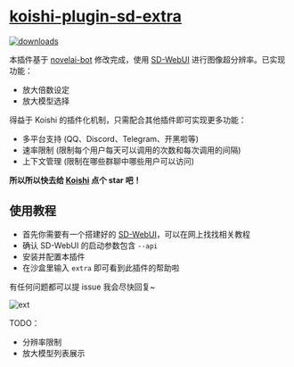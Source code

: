 # [koishi-plugin-sd-extra](https://github.com/MirrorCY/sd-extra)

[![downloads](https://img.shields.io/npm/dm/koishi-plugin-sd-extra?style=flat-square)](https://www.npmjs.com/package/koishi-plugin-sd-extra) 

本插件基于 [novelai-bot](https://github.com/koishijs/novelai-bot) 修改完成，使用 [SD-WebUI](https://github.com/AUTOMATIC1111/stable-diffusion-webui) 进行图像超分辨率。已实现功能：

- 放大倍数设定
- 放大模型选择

得益于 Koishi 的插件化机制，只需配合其他插件即可实现更多功能：

- 多平台支持 (QQ、Discord、Telegram、开黑啦等)
- 速率限制 (限制每个用户每天可以调用的次数和每次调用的间隔)
- 上下文管理 (限制在哪些群聊中哪些用户可以访问)

**所以所以快去给 [Koishi](https://github.com/koishijs/koishi) 点个 star 吧！**

## 使用教程

- 首先你需要有一个搭建好的 [SD-WebUI](https://github.com/AUTOMATIC1111/stable-diffusion-webui)，可以在网上找找相关教程
- 确认 SD-WebUI 的启动参数包含 `--api` 
- 安装并配置本插件
- 在沙盒里输入 `extra` 即可看到此插件的帮助啦

有任何问题都可以提 issue 我会尽快回复~

![ext](https://user-images.githubusercontent.com/37006258/202367863-435645bf-b651-4909-b280-0bbfc05d7e8d.png)


TODO：

- 分辨率限制
- 放大模型列表展示
